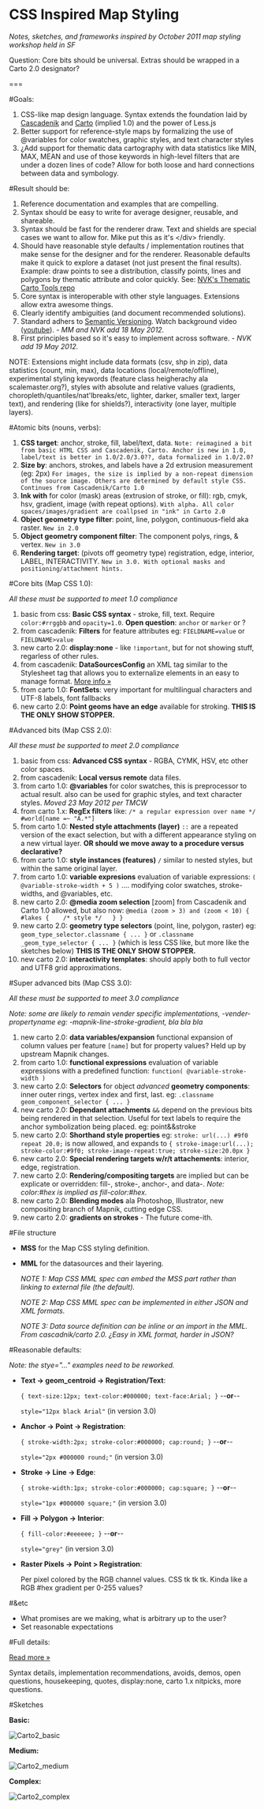 CSS Inspired Map Styling
=====================

_Notes, sketches, and frameworks inspired by October 2011 map styling workshop held in SF_

Question: Core bits should be universal. Extras should be wrapped in a Carto 2.0 designator?

===

#Goals:

1. CSS-like map design language. Syntax extends the foundation laid by [Cascadenik](https://github.com/mapnik/Cascadenik/wiki/Dictionary) and [Carto](https://github.com/mapbox/carto) (implied 1.0) and the power of Less.js
2. Better support for reference-style maps by formalizing the use of @variables for color swatches, graphic styles, and text character styles
3. ¿Add support for thematic data cartography with data statistics like MIN, MAX, MEAN and use of those keywords in high-level filters that are under a dozen lines of code? Allow for both loose and hard connections between data and symbology.


#Result should be:

1. Reference documentation and examples that are compelling.
2. Syntax should be easy to write for average designer, reusable, and shareable. 
3. Syntax should be fast for the renderer draw. Text and shields are special cases we want to allow for. Mike put this as it's &#60;/div&#62; friendly.
4. Should have reasonable style defaults / implementation routines that make sense for the designer and for the renderer. Reasonable defaults make it quick to explore a dataset (not just present the final results). Example: draw points to see a distribution, classify points, lines and polygons by thematic attribute and color quickly. See: [NVK's Thematic Carto Tools repo](https://github.com/nvkelso/thematic-carto-tools)
5. Core syntax is interoperable with other style languages. Extensions allow extra awesome things. 
6. Clearly identify ambiguities (and document recommended solutions).
7. Standard adhers to [Semantic Versioning](http://semver.org/). Watch background video ([youtube](http://www.youtube.com/watch?v=k2h2lvhzMDc)). _- MM and NVK add 18 May 2012._
8. First principles based so it's easy to implement across software. _- NVK add 19 May 2012._

NOTE: Extensions might include data formats (csv, shp in zip), data statistics (count, min, max), data locations (local/remote/offline), experimental styling keywords (feature class heigherachy ala scalemaster.org?), styles with absolute and relative values (gradients, choropleth/quantiles/nat'lbreaks/etc, lighter, darker, smaller text, larger text), and rendering (like for shields?), interactivity (one layer, multiple layers).


#Atomic bits (nouns, verbs):

1. **CSS target**: anchor, stroke, fill, label/text, data. 
`Note: reimagined a bit from basic HTML CSS and Cascadenik, Carto. Anchor is new in 1.0, label/text is better in 1.0/2.0/3.0??, data formalized in 1.0/2.0?`
1. **Size by**: anchors, strokes, and labels have a 2d extrusion measurement (eg: 2px) 
`For images, the size is implied by a non-repeat dimension of the source image. Others are determined by default style CSS. Continues from Cascadenik/Carto 1.0`
1. **Ink with** for color (mask) areas (extrusion of stroke, or fill): rgb, cmyk, hsv, gradient, image (with repeat options). 
`With alpha. All color spaces/images/gradient are coallpsed in "ink" in Carto 2.0`
1. **Object geometry type filter**: point, line, polygon, continuous-field aka raster. 
`New in 2.0`
1. **Object geometry component filter**: The component polys, rings, & vertex. 
`New in 3.0`
1. **Rendering target**: (pivots off geometry type) registration, edge, interior, LABEL, INTERACTIVITY. 
`New in 3.0. With optional masks and positioning/attachment hints.`


#Core bits (Map CSS 1.0):

_All these must be supported to meet 1.0 compliance_

1. basic from  css: **Basic CSS syntax** - stroke, fill, text. Require `color:#rrggbb` and `opacity=1.0`. **Open question**: `anchor` or `marker` or ?
1. from cascadenik: **Filters** for feature attributes eg: `FIELDNAME=value` or `FIELDNAME>value`
1. new  carto  2.0: **display:none** - like `!important`, but for not showing stuff, regarless of other rules. 
1. from cascadenik: **DataSourcesConfig** an XML tag similar to the Stylesheet tag that allows you to externalize elements in an easy to manage format. [More info »](https://github.com/mapnik/Cascadenik/wiki/Managing-Data-Sources)
1. from carto  1.0: **FontSets**: very important for multilingual characters and UTF-8 labels, font fallbacks
1. new  carto  2.0: **Point geoms have an edge** available for stroking. **THIS IS THE ONLY SHOW STOPPER.**

#Advanced bits (Map CSS 2.0):

_All these must be supported to meet 2.0 compliance_

1. basic from  css: **Advanced CSS syntax** - RGBA, CYMK, HSV, etc other color spaces.
1. from cascadenik: **Local versus remote** data files.
1. from carto  1.0: **@variables** for color swatches, this is preprocessor to actual result. also can be used for graphic styles, and text character styles. _Moved 23 May 2012 per TMCW_
1. from carto  1.x: **RegEx filters** like: `/* a regular expression over name */ #world[name =~ "A.*"]`
1. from carto  1.0: **Nested style attachments (layer)** `::` are a repeated version of the exact selection, but with a different appearance styling on a new virtual layer. **OR should we move away to a procedure versus declarative?**
1. from carto  1.0: **style instances (features)** `/` similar to nested styles, but within the same original layer. 
1. from carto  1.0: **variable expresions** evaluation of variable expressions: `( @variable-stroke-width + 5 )` .... modifying color swatches, stroke-widths, and @variables, etc.
1. new  carto  2.0: **@media zoom selection** [zoom] from Cascadenik and Carto 1.0 allowed, but also now: `@media (zoom > 3) and (zoom < 10) {  #lakes {    /* style */   } }`
1. new  carto  2.0: **geometry type selectors** (point, line, polygon, raster) eg: `geom_type_selector.classname { ... }` or `.classname _geom_type_selector { ... }` (which is less CSS like, but more like the sketches below)  **THIS IS THE ONLY SHOW STOPPER.**
1. new  carto  2.0: **interactivity templates**: should apply both to full vector and UTF8 grid approximations.

#Super advanced bits (Map CSS 3.0):

_All these must be supported to meet 3.0 compliance_

_Note: some are likely to remain vender specific implementations, -vender-propertyname eg: -mapnik-line-stroke-gradient, bla bla bla_

1. new  carto  2.0: **data variables/expansion** functional expansion of column values per feature `[name]` but for property values? Held up by upstream Mapnik changes.
1. from carto  1.0: **functional expressions** evaluation of variable expressions with a predefined function: `function( @variable-stroke-width )`
1. new  carto  2.0: **Selectors** for object _advanced_ **geometry components**: inner outer rings, vertex index and first, last. eg: `.classname geom_component_selector { ... }`
1. new  carto  2.0: **Dependant attachments** `&&` depend on the previous bits being rendered in that selection. Useful for text labels to require the anchor symbolization being placed. eg: point&&stroke
1. new  carto  2.0: **Shorthand style properties** eg: `stroke: url(...) #9f0 repeat 20.0;` is now allowed, and expands to `{ stroke-image:url(...); stroke-color:#9f0; stroke-image-repeat:true; stroke-size:20.0px }`
1. new  carto  2.0: **Special rendering targets w/r/t attachements**: interior, edge, registration.
1. new  carto  2.0: **Rendering/compositing targets** are implied but can be explicate or overridden: fill-, stroke-, anchor-, and data-. _Note: color:#hex is implied as fill-color:#hex._
1. new  carto  2.0: **Blending modes** ala Photoshop, Illustrator, new compositing branch of Mapnik, cutting edge CSS.
1. new  carto  2.0: **gradients on strokes** - The future come-ith.

#File structure

* **MSS** for the Map CSS styling definition.
* **MML** for the datasources and their layering. 

    _NOTE 1: Map CSS MML spec can embed the MSS part rather than linking to external file (the default)._

    _NOTE 2: Map CSS MML spec can be implemented in either JSON and XML formats._
    
    _NOTE 3: Data source definition can be inline or an import in the MML. From cascadnik/carto 2.0. ¿Easy in XML format, harder in JSON?_


#Reasonable defaults:

_Note: the stye="..." examples need to be reworked._

* **Text -> geom_centroid -> Registration/Text**: 

    `{ text-size:12px; text-color:#000000; text-face:Arial; }` --**or**-- 

    `style="12px black Arial"` (in version 3.0)

* **Anchor -> Point -> Registration**: 

    `{ stroke-width:2px; stroke-color:#000000; cap:round; }` --**or**-- 

    `style="2px #000000 round;"` (in version 3.0)

* **Stroke -> Line -> Edge**: 

    `{ stroke-width:1px; stroke-color:#000000; cap:square; }` --**or**-- 

    `style="1px #000000 square;"` (in version 3.0)

* **Fill -> Polygon -> Interior**: 

    `{ fill-color:#eeeeee; }` --**or**-- 

    `style="grey"` (in version 3.0)

* **Raster Pixels -> Point > Registration**: 

    Per pixel colored by the RGB channel values. CSS tk tk tk. Kinda like a RGB #hex gradient per 0-255 values?


#&etc

* What promises are we making, what is arbitrary up to the user?
* Set reasonable expectations


#Full details:

[Read more »](https://github.com/nvkelso/carto-css-map-styling/blob/master/full_details.md)

Syntax details, implementation recommendations, avoids, demos, open questions, housekeeping, quotes, display:none, carto 1.x nitpicks, more questions.


#Sketches

**Basic:**

![Carto2_basic](https://github.com/nvkelso/carto-css-map-styling/raw/master/images/carto_simple.png)

**Medium:**

![Carto2_medium](https://github.com/nvkelso/carto-css-map-styling/raw/master/images/carto_medium.png)

**Complex:**

![Carto2_complex](https://github.com/nvkelso/carto-css-map-styling/raw/master/images/carto_complex.png)